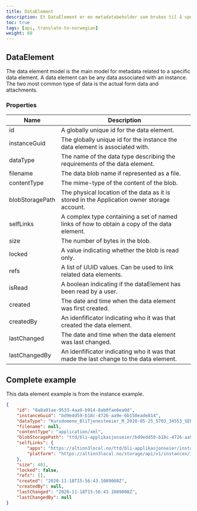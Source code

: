 ```yaml
---
title: DataElement
description: Et DataElement er en metadatabeholder som brukes til å spore statusen til faktiske data blobs.
toc: true
tags: [api, translate-to-norwegian]
weight: 60
---
```



## DataElement

The data element model is the main model for metadata related to a specific data element. A data element can be any data associated with an instance.
The two most common type of data is the actual form data and attachments.

### Properties

| Name            | Description                                                                                 |
| --------------- | ------------------------------------------------------------------------------------------- |
| id              | A globally unique id for the data element.                                                  |
| instanceGuid    | The globally unique id for the instance the data element is associated with.                |
| dataType        | The name of the data type describing the requirements of the data element.                  |
| filename        | The data blob name if represented as a file.                                                |
| contentType     | The mime-type of the content of the blob.                                                   |
| blobStoragePath | The physical location of the data as it is stored in the Application owner storage account. |
| selfLinks       | A complex type containing a set of named links of how to obtain a copy of the data element. |
| size            | The number of bytes in the blob.                                                            |
| locked          | A value indicating whether the blob is read only.                                           |
| refs            | A list of UUID values. Can be used to link related data elements.                           |
| isRead          | A boolean indicating if the dataElement has been read by a user.                            |
| created         | The date and time when the data element was first created.                                  |
| createdBy       | An idenfificator indicating who it was that created the data element.                       |
| lastChanged     | The date and time when the data element was last changed.                                   |
| lastChangedBy   | An idenfificator indicating who it was that made the last change to the data element.       |

## Complete example

This data element example is from the instance example.

```json
{
    "id": "8a8a01ae-9533-4aa9-b914-8ab0fae6ea0d",
    "instanceGuid": "bd9edd59-b18c-4726-aa9e-6b150eade814",
    "dataType": "Kursdomene_BliTjenesteeier_M_2020-05-25_5703_34553_SERES",
    "filename": null,
    "contentType": "application/xml",
    "blobStoragePath": "ttd/bli-applikasjonseier/bd9edd59-b18c-4726-aa9e-6b150eade814/data/8a8a01ae-9533-4aa9-b914-8ab0fae6ea0d",
    "selfLinks": {
        "apps": "https://altinn3local.no/ttd/bli-applikasjonseier/instances/1337/bd9edd59-b18c-4726-aa9e-6b150eade814/data/8a8a01ae-9533-4aa9-b914-8ab0fae6ea0d",
        "platform": "https://altinn3local.no/storage/api/v1/instances/1337/bd9edd59-b18c-4726-aa9e-6b150eade814/data/8a8a01ae-9533-4aa9-b914-8ab0fae6ea0d"
    },
    "size": 401,
    "locked": false,
    "refs": [],
    "created": "2020-11-18T15:56:43.1089008Z",
    "createdBy": null,
    "lastChanged": "2020-11-18T15:56:43.1089008Z",
    "lastChangedBy": null
}
```
